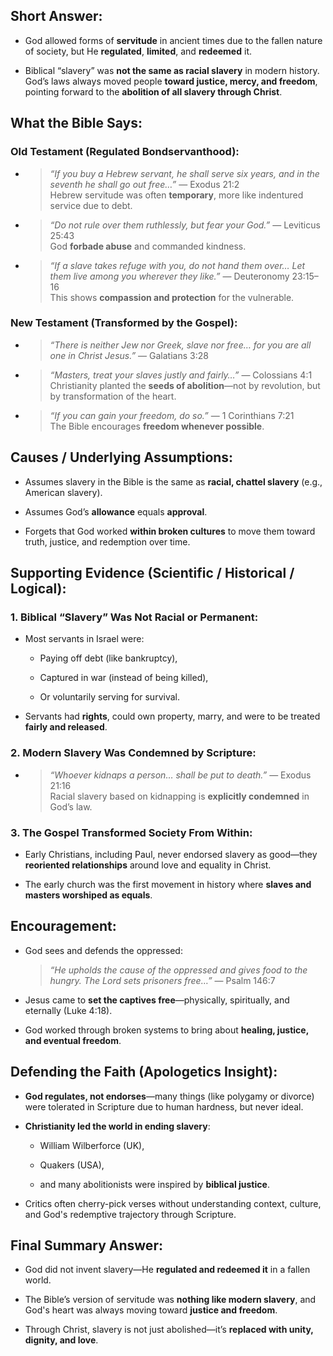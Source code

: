 ## Short Answer:

- God allowed forms of **servitude** in ancient times due to the fallen nature of society, but He **regulated**, **limited**, and **redeemed** it.
    
- Biblical “slavery” was **not the same as racial slavery** in modern history. God’s laws always moved people **toward justice, mercy, and freedom**, pointing forward to the **abolition of all slavery through Christ**.

## What the Bible Says:

### Old Testament (Regulated Bondservanthood):

- > _“If you buy a Hebrew servant, he shall serve six years, and in the seventh he shall go out free…”_ — Exodus 21:2  
    > Hebrew servitude was often **temporary**, more like indentured service due to debt.
    
- > _“Do not rule over them ruthlessly, but fear your God.”_ — Leviticus 25:43  
    > God **forbade abuse** and commanded kindness.
    
- > _“If a slave takes refuge with you, do not hand them over… Let them live among you wherever they like.”_ — Deuteronomy 23:15–16  
    > This shows **compassion and protection** for the vulnerable.

### New Testament (Transformed by the Gospel):

- > _“There is neither Jew nor Greek, slave nor free… for you are all one in Christ Jesus.”_ — Galatians 3:28
    
- > _“Masters, treat your slaves justly and fairly…”_ — Colossians 4:1  
    > Christianity planted the **seeds of abolition**—not by revolution, but by transformation of the heart.
    
- > _“If you can gain your freedom, do so.”_ — 1 Corinthians 7:21  
    > The Bible encourages **freedom whenever possible**.
## Causes / Underlying Assumptions:

- Assumes slavery in the Bible is the same as **racial, chattel slavery** (e.g., American slavery).
    
- Assumes God’s **allowance** equals **approval**.
    
- Forgets that God worked **within broken cultures** to move them toward truth, justice, and redemption over time.
## Supporting Evidence (Scientific / Historical / Logical):

### 1. **Biblical “Slavery” Was Not Racial or Permanent:**

- Most servants in Israel were:
    
    - Paying off debt (like bankruptcy),
        
    - Captured in war (instead of being killed),
        
    - Or voluntarily serving for survival.
        
- Servants had **rights**, could own property, marry, and were to be treated **fairly and released**.

### 2. **Modern Slavery Was Condemned by Scripture:**

- > _“Whoever kidnaps a person… shall be put to death.”_ — Exodus 21:16  
    > Racial slavery based on kidnapping is **explicitly condemned** in God’s law.
### 3. **The Gospel Transformed Society From Within:**

- Early Christians, including Paul, never endorsed slavery as good—they **reoriented relationships** around love and equality in Christ.
    
- The early church was the first movement in history where **slaves and masters worshiped as equals**.
## Encouragement:

- God sees and defends the oppressed:
    
    > _“He upholds the cause of the oppressed and gives food to the hungry. The Lord sets prisoners free…”_ — Psalm 146:7
    
- Jesus came to **set the captives free**—physically, spiritually, and eternally (Luke 4:18).
    
- God worked through broken systems to bring about **healing, justice, and eventual freedom**.
## Defending the Faith (Apologetics Insight):

- **God regulates, not endorses**—many things (like polygamy or divorce) were tolerated in Scripture due to human hardness, but never ideal.
    
- **Christianity led the world in ending slavery**:
    
    - William Wilberforce (UK),
        
    - Quakers (USA),
        
    - and many abolitionists were inspired by **biblical justice**.
        
- Critics often cherry-pick verses without understanding context, culture, and God's redemptive trajectory through Scripture.
## Final Summary Answer:

- God did not invent slavery—He **regulated and redeemed it** in a fallen world.
    
- The Bible’s version of servitude was **nothing like modern slavery**, and God's heart was always moving toward **justice and freedom**.
    
- Through Christ, slavery is not just abolished—it’s **replaced with unity, dignity, and love**.
